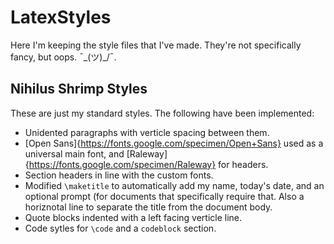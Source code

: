 # LatexStyles

Here I'm keeping the style files that I've made. They're not specifically fancy, but oops. ¯\_(ツ)_/¯.

## Nihilus Shrimp Styles

These are just my standard styles. The following have been implemented:

 - Unidented paragraphs with verticle spacing between them. 
 - [Open Sans]{https://fonts.google.com/specimen/Open+Sans} used as a universal main font, and [Raleway]{https://fonts.google.com/specimen/Raleway} for headers.
 - Section headers in line with the custom fonts.
 - Modified `\maketitle` to automatically add my name, today's date, and an optional prompt (for documents that specifically require that. Also a horiznotal line to separate the title from the document body.
 - Quote blocks indented with a left facing verticle line.
 - Code sytles for `\code` and a `codeblock` section.
